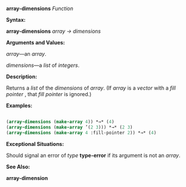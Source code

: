 **array-dimensions** *Function* 



**Syntax:** 



**array-dimensions** *array → dimensions* 



**Arguments and Values:** 



*array*—an *array*. 



*dimensions*—a *list* of *integers*. 



**Description:** 



Returns a *list* of the *dimensions* of *array*. (If *array* is a *vector* with a *fill pointer* , that *fill pointer* is ignored.) 



**Examples:**
```lisp
 
(array-dimensions (make-array 4)) *→* (4) 
(array-dimensions (make-array ’(2 3))) *→* (2 3) 
(array-dimensions (make-array 4 :fill-pointer 2)) *→* (4) 

```
**Exceptional Situations:** 



Should signal an error of *type* **type-error** if its argument is not an *array*. 



**See Also:** 



**array-dimension** 



